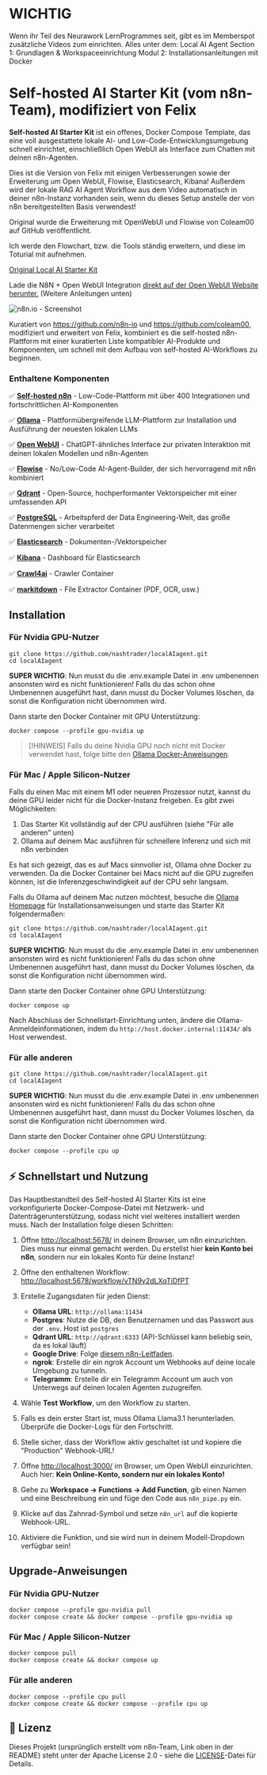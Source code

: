 # WICHTIG

Wenn ihr Teil des Neurawork LernProgrammes seit, gibt es im Memberspot zusätzliche Videos zum einrichten. 
Alles unter dem: 
Local AI Agent
Section 1: Grundlagen & Workspaceeinrichtung
Modul 2: Installationsanleitungen mit Docker

# Self-hosted AI Starter Kit (vom n8n-Team), modifiziert von Felix

**Self-hosted AI Starter Kit** ist ein offenes, Docker Compose Template, das
eine voll ausgestattete lokale AI- und Low-Code-Entwicklungsumgebung schnell einrichtet, einschließlich Open WebUI als Interface zum Chatten mit deinen n8n-Agenten.

Dies ist die Version von Felix mit einigen Verbesserungen sowie der Erweiterung um Open WebUI, Flowise, Elasticsearch, Kibana!
Außerdem wird der lokale RAG AI Agent Workflow aus dem Video automatisch in deiner
n8n-Instanz vorhanden sein, wenn du dieses Setup anstelle der von n8n bereitgestellten Basis verwendest!

Original wurde die Erweiterung mit OpenWebUI und Flowise von Coleam00 auf GitHub veröffentlicht.

Ich werde den Flowchart, bzw. die Tools ständig erweitern, und diese im Toturial mit aufnehmen.

[Original Local AI Starter Kit](https://github.com/n8n-io/self-hosted-ai-starter-kit)

Lade die N8N + Open WebUI Integration [direkt auf der Open WebUI Website herunter.](https://openwebui.com/f/coleam/n8n_pipe/) (Weitere Anleitungen unten)

![n8n.io - Screenshot](https://raw.githubusercontent.com/n8n-io/self-hosted-ai-starter-kit/main/assets/n8n-demo.gif)

Kuratiert von <https://github.com/n8n-io> und <https://github.com/coleam00>, modifiziert und erweitert von Felix, kombiniert es die self-hosted n8n-Plattform mit einer kuratierten Liste kompatibler AI-Produkte und Komponenten, um schnell mit dem Aufbau von self-hosted AI-Workflows zu beginnen.

### Enthaltene Komponenten

✅ [**Self-hosted n8n**](https://n8n.io/) - Low-Code-Plattform mit über 400
Integrationen und fortschrittlichen AI-Komponenten

✅ [**Ollama**](https://ollama.com/) - Plattformübergreifende LLM-Plattform zur Installation
und Ausführung der neuesten lokalen LLMs

✅ [**Open WebUI**](https://openwebui.com/) - ChatGPT-ähnliches Interface zur
privaten Interaktion mit deinen lokalen Modellen und n8n-Agenten

✅ [**Flowise**](https://flowiseai.com/) - No/Low-Code AI-Agent-Builder,
der sich hervorragend mit n8n kombiniert

✅ [**Qdrant**](https://qdrant.tech/) - Open-Source, hochperformanter Vektorspeicher
mit einer umfassenden API

✅ [**PostgreSQL**](https://www.postgresql.org/) - Arbeitspferd der Data Engineering-Welt, das große Datenmengen sicher verarbeitet

✅ [**Elasticsearch**](https://www.elastic.co/de/elasticsearch) - Dokumenten-/Vektorspeicher

✅ [**Kibana**](https://www.elastic.co/de/kibana) - Dashboard für Elasticsearch

✅ [**Crawl4ai**](https://docs.crawl4ai.com/) - Crawler Container

✅ [**markitdown**](https://github.com/microsoft/markitdown) - File Extractor Container (PDF, OCR, usw.)

## Installation

### Für Nvidia GPU-Nutzer

```
git clone https://github.com/nashtrader/localAIagent.git
cd localAIagent
```

**SUPER WICHTIG**: Nun musst du die .env.example Datei in .env umbenennen ansonsten wird es nicht funktionieren! Falls du das schon ohne Umbenennen ausgeführt hast, dann musst du Docker Volumes löschen, da sonst die Konfiguration nicht übernommen wird.

Dann starte den Docker Container mit GPU Unterstützung:
```
docker compose --profile gpu-nvidia up
```

> [!HINWEIS]
> Falls du deine Nvidia GPU noch nicht mit Docker verwendet hast, folge bitte den
> [Ollama Docker-Anweisungen](https://github.com/ollama/ollama/blob/main/docs/docker.md).

### Für Mac / Apple Silicon-Nutzer

Falls du einen Mac mit einem M1 oder neueren Prozessor nutzt, kannst du deine GPU
leider nicht für die Docker-Instanz freigeben. Es gibt zwei Möglichkeiten:

1. Das Starter Kit vollständig auf der CPU ausführen (siehe "Für alle anderen" unten)
2. Ollama auf deinem Mac ausführen für schnellere Inferenz und sich mit n8n verbinden

Es hat sich gezeigt, das es auf Macs sinnvoller ist, Ollama ohne Docker zu verwenden. Da die Docker Container bei Macs nicht auf die GPU zugreifen können, ist die Inferenzgeschwindigkeit auf der CPU sehr langsam.

Falls du Ollama auf deinem Mac nutzen möchtest, besuche die
[Ollama Homepage](https://ollama.com/)
für Installationsanweisungen und starte das Starter Kit folgendermaßen:

```
git clone https://github.com/nashtrader/localAIagent.git
cd localAIagent
```

**SUPER WICHTIG**: Nun musst du die .env.example Datei in .env umbenennen ansonsten wird es nicht funktionieren! Falls du das schon ohne Umbenennen ausgeführt hast, dann musst du Docker Volumes löschen, da sonst die Konfiguration nicht übernommen wird.

Dann starte den Docker Container ohne GPU Unterstützung:
```
docker compose up
```

Nach Abschluss der Schnellstart-Einrichtung unten, ändere die Ollama-Anmeldeinformationen,
indem du `http://host.docker.internal:11434/` als Host verwendest.

### Für alle anderen

```
git clone https://github.com/nashtrader/localAIagent.git
cd localAIagent
```
**SUPER WICHTIG**: Nun musst du die .env.example Datei in .env umbenennen ansonsten wird es nicht funktionieren! Falls du das schon ohne Umbenennen ausgeführt hast, dann musst du Docker Volumes löschen, da sonst die Konfiguration nicht übernommen wird.

Dann starte den Docker Container ohne GPU Unterstützung:
```
docker compose --profile cpu up
```

## ⚡️ Schnellstart und Nutzung

Das Hauptbestandteil des Self-hosted AI Starter Kits ist eine vorkonfigurierte Docker-Compose-Datei mit Netzwerk- und Datenträgerunterstützung, sodass nicht viel weiteres installiert werden muss. Nach der Installation folge diesen Schritten:

1. Öffne <http://localhost:5678/> in deinem Browser, um n8n einzurichten. Dies muss nur einmal gemacht werden. Du erstellst hier **kein Konto bei n8n**, sondern nur ein lokales Konto für deine Instanz!
2. Öffne den enthaltenen Workflow: <http://localhost:5678/workflow/vTN9y2dLXqTiDfPT>
3. Erstelle Zugangsdaten für jeden Dienst:

   - **Ollama URL**: `http://ollama:11434`
   - **Postgres**: Nutze die DB, den Benutzernamen und das Passwort aus der `.env`. Host ist `postgres`
   - **Qdrant URL**: `http://qdrant:6333` (API-Schlüssel kann beliebig sein, da es lokal läuft)
   - **Google Drive**: Folge [diesem n8n-Leitfaden](https://docs.n8n.io/integrations/builtin/credentials/google/).
   - **ngrok**: Erstelle dir ein ngrok Account um Webhooks auf deine locale Umgebung zu tunneln.
   - **Telegramm**: Erstelle dir ein Telegramm Account um auch von Unterwegs auf deinen localen Agenten zuzugreifen.

4. Wähle **Test Workflow**, um den Workflow zu starten.
5. Falls es dein erster Start ist, muss Ollama Llama3.1 herunterladen. Überprüfe die Docker-Logs für den Fortschritt.
6. Stelle sicher, dass der Workflow aktiv geschaltet ist und kopiere die "Production" Webhook-URL!
7. Öffne <http://localhost:3000/> im Browser, um Open WebUI einzurichten. Auch hier: **Kein Online-Konto, sondern nur ein lokales Konto!**
8. Gehe zu **Workspace -> Functions -> Add Function**, gib einen Namen und eine Beschreibung ein und füge den Code aus `n8n_pipe.py` ein.
9. Klicke auf das Zahnrad-Symbol und setze `n8n_url` auf die kopierte Webhook-URL.
10. Aktiviere die Funktion, und sie wird nun in deinem Modell-Dropdown verfügbar sein!

## Upgrade-Anweisungen

### Für Nvidia GPU-Nutzer

```
docker compose --profile gpu-nvidia pull
docker compose create && docker compose --profile gpu-nvidia up
```

### Für Mac / Apple Silicon-Nutzer

```
docker compose pull
docker compose create && docker compose up
```

### Für alle anderen

```
docker compose --profile cpu pull
docker compose create && docker compose --profile cpu up
```

## 📜 Lizenz

Dieses Projekt (ursprünglich erstellt vom n8n-Team, Link oben in der README) steht unter der Apache License 2.0 - siehe die
[LICENSE](LICENSE)-Datei für Details.

